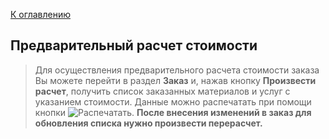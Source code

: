 [К оглавлению](/service/doc/?cid=dsp)
## Предварительный расчет стоимости

>Для осуществления предварительного расчета стоимости заказа Вы можете перейти в раздел **Заказ** и, нажав кнопку **Произвести расчет**, получить список заказанных материалов и услуг с указанием стоимости.
Данные можно распечатать при помощи кнопки ![Распечатать](/service/doc/img/button-print.png "Распечатать").
**После внесения изменений в заказ для обновления списка нужно произвести перерасчет.** 